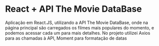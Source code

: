 # React + API The Movie DataBase
Aplicação em React.JS, utilizando a API The Movie DataBase, onde na página principal são carregados os filmes mais populares do momento, e podemos acessar cada um para mais detalhes.
No projeto utilizei Axios para as chamadas à API, Moment para formatação de datas
